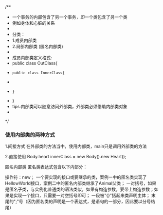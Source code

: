 /**
 * 一个事务的内部包含了另一个事务，即一个类包含了另一个类
 * 例如身体和心脏的关系
 *
 * 分类：
 * 1.成员内部类
 * 2.局部内部类 (匿名内部类)
 *
 * 成员内部类定义格式:
 * public class OutClass{
 *     public class InnerClass{
 *
 *     }
 * }
 * tips:内部类可以随意访问外部类，外部类必须借助内部类对象
 *
 */

### 使用内部类的两种方式
1.间接方式
在外部类的方法当中，使用内部类，main只是调用外部类的方法

2.直接使用
Body.heart innerClass = new Body().new Heart(); 


匿名内部类
匿名类表达式包含以下内部分：

操作符：new；
一个要实现的接口或要继承的类，案例一中的匿名类实现了HellowWorld接口，案例二中的匿名内部类继承了Animal父类；
一对括号，如果是匿名子类，与实例化普通类的语法类似，如果有构造参数，要带上构造参数；如果是实现一个接口，只需要一对空括号即可；
一段被"{}"括起来类声明主体；
末尾的";"号（因为匿名类的声明是一个表达式，是语句的一部分，因此要以分号结尾）


